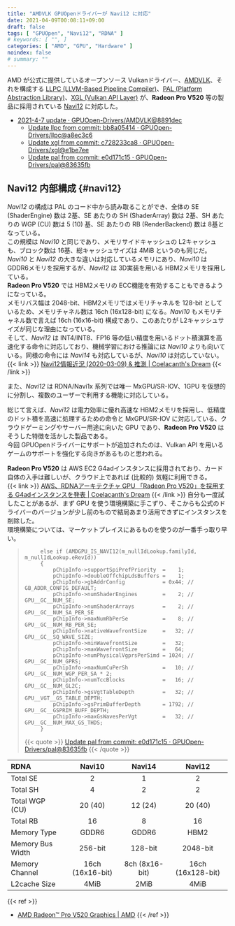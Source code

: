 ```yaml
---
title: "AMDVLK GPUOpenドライバーが Navi12 に対応"
date: 2021-04-09T00:08:11+09:00
draft: false
tags: [ "GPUOpen", "Navi12", "RDNA" ]
# keywords: [ "", ]
categories: [ "AMD", "GPU", "Hardware" ]
noindex: false
# summary: ""
---
```


AMD が公式に提供しているオープンソース Vulkanドライバー、[AMDVLK](https://github.com/GPUOpen-Drivers/AMDVLK)、それを構成する [LLPC (LLVM-Based Pipeline Compiler)](https://github.com/GPUOpen-Drivers/llpc)、[PAL (Platform Abstraction Library)](https://github.com/GPUOpen-Drivers/pal)、[XGL (Vulkan API Layer)](https://github.com/GPUOpen-Drivers/xgl) が、**Radeon Pro V520** 等の製品に採用されている [Navi12](/tags/navi12) に対応した。  

 * [2021-4-7 update · GPUOpen-Drivers/AMDVLK@8891dec](https://github.com/GPUOpen-Drivers/AMDVLK/commit/8891decec42bb27cf6f9dfeebecb6b84c3b8ec31)
    * [Update llpc from commit: bb8a05414 · GPUOpen-Drivers/llpc@a8ec3c6](https://github.com/GPUOpen-Drivers/llpc/commit/a8ec3c6e6372dcfd812a2ea592141a821e9584b1)
    * [Update xgl from commit: c728233ca8 · GPUOpen-Drivers/xgl@e1be7ee](https://github.com/GPUOpen-Drivers/xgl/commit/e1be7ee14c39d3a36d9d1aacd00caf3acc437cde)
    * [Update pal from commit: e0d171c15 · GPUOpen-Drivers/pal@83635fb](https://github.com/GPUOpen-Drivers/pal/commit/83635fbee82fb21662a4737e34437c41172c6fe0)

## Navi12 内部構成 {#navi12}
 
*Navi12* の構成は PAL のコード中から読み取ることができ、全体の SE (ShaderEngine) 数は 2基、SE あたりの SH (ShaderArray) 数は 2基、SH あたりの WGP (CU) 数は 5 (10) 基、SE あたりの RB (RenderBackend) 数は 8基となっている。  
この規模は *Navi10* と同じであり、メモリサイドキャッシュの L2キャッシュも、ブロック数は 16基、総キャッシュサイズは 4MiB というのも同じだ。  
*Navi10* と *Navi12* の大きな違いは対応しているメモリにあり、*Navi10* は GDDR6メモリを採用するが、*Navi12* は 3D実装を用いる HBM2メモリを採用している。  
**Radeon Pro V520** では HBM2メモリの ECC機能を有効することもできるようになっている。  
メモリバス幅は 2048-bit、HBM2メモリではメモリチャネルを 128-bit としているため、メモリチャネル数は 16ch (16x128-bit) になる。*Navi10* もメモリチャネル数で言えば 16ch (16x16-bit) 構成であり、このあたりが L2キャッシュサイズが同じな理由になっている。  
そして、*Navi12* は INT4/INT8、FP16 等の低い精度を用いるドット積演算を高速化する命令に対応しており、機械学習における推論には *Navi10* よりも向いている。同様の命令には *Navi14* も対応しているが、*Navi10* は対応していない。  
{{< link >}} [Navi12情報近況 (2020-03-09) & 推測 | Coelacanth's Dream](/posts/2020/03/09/navi12-recent-info/) {{< /link >}}

また、*Navi12* は RDNA/Navi1x 系列では唯一 MxGPU/SR-IOV、1GPU を仮想的に分割し、複数のユーザーで利用する機能に対応している。  

総じて言えば、*Navi12* は電力効率に優れ高速な HBM2メモリを採用し、低精度のドット積を高速に処理するための命令と MxGPU/SR-IOV に対応している、クラウドゲーミングやサーバー用途に向いた GPU であり、**Radeon Pro V520** はそうした特徴を活かした製品である。  
今回 GPUOpenドライバーにサポートが追加されたのは、Vulkan API を用いるゲームのサポートを強化する向きがあるものと思われる。  

**Radeon Pro V520** は AWS EC2 G4adインスタンスに採用されており、カード自体の入手は難しいが、クラウド上であれば (比較的) 気軽に利用できる。  
{{< link >}} [AWS、RDNAアーキテクチャ GPU 「Radeon Pro V520」を採用する G4adインスタンスを発表 | Coelacanth's Dream](/posts/2020/12/02/aws-radeon-pro-v520/) {{< /link >}}
自分も一度試したことがあるが、まず GPU を使う環境構築に手こずり、そこからも公式のドライバーのバージョンが少し前のもので結局あまり活用できずにインスタンスを削除した。  
環境構築については、マーケットプレイスにあるものを使うのが一番手っ取り早い。  

 > 		    else if (AMDGPU_IS_NAVI12(m_nullIdLookup.familyId, m_nullIdLookup.eRevId))
 > 		    {
 > 		        pChipInfo->supportSpiPrefPriority  =    1;
 > 		        pChipInfo->doubleOffchipLdsBuffers =    1;
 > 		        pChipInfo->gbAddrConfig            = 0x44; // GB_ADDR_CONFIG_DEFAULT;
 > 		        pChipInfo->numShaderEngines        =    2; // GPU__GC__NUM_SE;
 > 		        pChipInfo->numShaderArrays         =    2; // GPU__GC__NUM_SA_PER_SE
 > 		        pChipInfo->maxNumRbPerSe           =    8; // GPU__GC__NUM_RB_PER_SE;
 > 		        pChipInfo->nativeWavefrontSize     =   32; // GPU__GC__SQ_WAVE_SIZE;
 > 		        pChipInfo->minWavefrontSize        =   32;
 > 		        pChipInfo->maxWavefrontSize        =   64;
 > 		        pChipInfo->numPhysicalVgprsPerSimd = 1024; // GPU__GC__NUM_GPRS;
 > 		        pChipInfo->maxNumCuPerSh           =   10; // GPU__GC__NUM_WGP_PER_SA * 2;
 > 		        pChipInfo->numTccBlocks            =   16; // GPU__GC__NUM_GL2C;
 > 		        pChipInfo->gsVgtTableDepth         =   32; // GPU__VGT__GS_TABLE_DEPTH;
 > 		        pChipInfo->gsPrimBufferDepth       = 1792; // GPU__GC__GSPRIM_BUFF_DEPTH;
 > 		        pChipInfo->maxGsWavesPerVgt        =   32; // GPU__GC__NUM_MAX_GS_THDS;
 > 		    }
 >
 > {{< quote >}} [Update pal from commit: e0d171c15 · GPUOpen-Drivers/pal@83635fb](https://github.com/GPUOpen-Drivers/pal/commit/83635fbee82fb21662a4737e34437c41172c6fe0#diff-334c7874500bba7b14e748047f54e1d18fa3e0db1289adacbb6d62da11124c3f) {{< /quote >}}

| RDNA | Navi10 | Navi14 | Navi12 |
| :-- | :--: | :--: | :--: |
| Total SE | 2 | 1 | 2 |
| Total SH | 4 | 2 | 2 |
| Total WGP (CU) | 20 (40) | 12 (24) | 20 (40) |
| Total RB | 16 | 8 | 16 |
| Memory Type | GDDR6 | GDDR6 | HBM2 |
| Memory Bus Width | 256-bit | 128-bit | 2048-bit |
| Memory Channel | 16ch (16x16-bit) | 8ch (8x16-bit) | 16ch (16x128-bit) |
| L2cache Size | 4MiB | 2MiB | 4MiB |

{{< ref >}}
 * [AMD Radeon™ Pro V520 Graphics | AMD](https://www.amd.com/en/products/server-accelerators/amd-radeon-pro-v520#product-specs)
{{< /ref >}}
